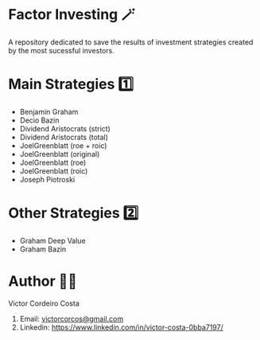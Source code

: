 # Factor Investing 🪄

A repository dedicated to save the results of investment strategies created by the most sucessful investors.


# Main Strategies 1️⃣

* Benjamin Graham
* Decio Bazin
* Dividend Aristocrats (strict)
* Dividend Aristocrats (total)
* JoelGreenblatt (roe + roic)
* JoelGreenblatt (original)
* JoelGreenblatt (roe)
* JoelGreenblatt (roic)
* Joseph Piotroski


# Other Strategies 2️⃣

* Graham Deep Value
* Graham Bazin


# Author 🧑‍💻

Victor Cordeiro Costa

1. Email: victorcorcos@gmail.com
2. Linkedin: https://www.linkedin.com/in/victor-costa-0bba7197/
